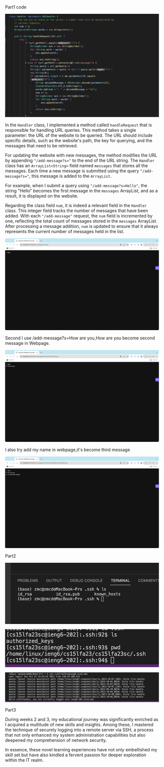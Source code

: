 Part1
code

![image](https://raw.githubusercontent.com/zmc0806/cse15L-lab-report2/main/code.jpeg)

In the `Handler` class, I implemented a method called `handleRequest` that is responsible for handling URL queries. This method takes a single parameter: the URL of the website to be queried. The URL should include specific details, such as the website's path, the key for querying, and the messages that need to be retrieved.

For updating the website with new messages, the method modifies the URL by appending `"/add-message?s="` to the end of the URL string. The `Handler` class has an `ArrayList<String>` field named `messages` that stores all the messages. Each time a new message is submitted using the query `"/add-message?s="`, this message is added to the `ArrayList`.

For example, when I submit a query using `"/add-message?s=Hello"`, the string "Hello" becomes the first message in the `messages` ArrayList, and as a result, it is displayed on the website.

Regarding the class field `num`, it is indeed a relevant field in the `Handler` class. This integer field tracks the number of messages that have been added. With each `"/add-message"` request, the `num` field is incremented by one, reflecting the total count of messages stored in the `messages` ArrayList. After processing a message addition, `num` is updated to ensure that it always represents the current number of messages held in the list.

![image](https://raw.githubusercontent.com/zmc0806/cse15L-lab-report2/main/Hello.jpeg)

Second I use /add-message?s=How are you,How are you become second message in Webpage.

![image](https://raw.githubusercontent.com/zmc0806/cse15L-lab-report2/main/howareyou.jpeg)

I also try add my name in webpage,it's become third message

![image](https://raw.githubusercontent.com/zmc0806/cse15L-lab-report2/main/myname.jpeg)


Part2

![image](https://raw.githubusercontent.com/zmc0806/cse15L-lab-report2/main/1.jpeg)

![image](https://raw.githubusercontent.com/zmc0806/cse15L-lab-report2/main/2.jpeg)

![image](https://raw.githubusercontent.com/zmc0806/cse15L-lab-report2/main/3.jpeg)

Part3

During weeks 2 and 3, my educational journey was significantly enriched as I acquired a multitude of new skills and insights. Among these, I mastered the technique of securely logging into a remote server via SSH, a process that not only enhanced my system administration capabilities but also deepened my comprehension of network security. 

In essence, these novel learning experiences have not only embellished my skill set but have also kindled a fervent passion for deeper exploration within the IT realm.
